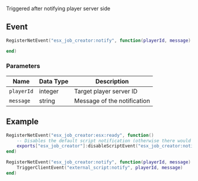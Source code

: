 Triggered after notifying player server side

## Event
``` lua
RegisterNetEvent("esx_job_creator:notify", function(playerId, message)

end)
```

### Parameters

| Name              | Data Type | Description                 |
| -                 | -         | -                 |
| `playerId`        | integer    | Target player server ID  |
| `message`         | string    | Message of the notification  |

## Example
``` lua
RegisterNetEvent("esx_job_creator:esx:ready", function() 
    -- Disables the default script notification (otherwise there would be 2 notifications)
    exports["esx_job_creator"]:disableScriptEvent("esx_job_creator:notify")
end)

RegisterNetEvent("esx_job_creator:notify", function(playerId, message)
    TriggerClientEvent("external_script:notify", playerId, message)
end)
```